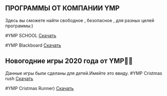 ## ПРОГРАММЫ ОТ КОМПАНИИ YMP

Здесь вы сможете найти свободное , безопасное ,
для разных целей программы:)

#YMP SCHOOL
[Скачать](https://drive.google.com/file/d/1Bi_ZAYV2lA7ljvlxWRmuwgmxTbShN25T/view?usp=sharing)

#YMP Blackboard
[Скачать](https://drive.google.com/drive/folders/1pR-PseAecemwu5TMdRwQhbpmdZd6ByS5?usp=sharing)


## Новогодние игры 2020 года от YMP🎄🎁

Данные игры были сделаны для детей.Имейте это ввиду.
#YMP Cristmas rush
[Скачать](https://drive.google.com/drive/folders/10FKYC3IuPeI_X00Jg5R6F4KiE7KfcmHQ?usp=sharing)

#YMP Cristmas Runner)
[Скачать](https://drive.google.com/file/d/1pTOWyAs7D3lweuYTYQykAv-0lokvGePZ/view?usp=sharing)



